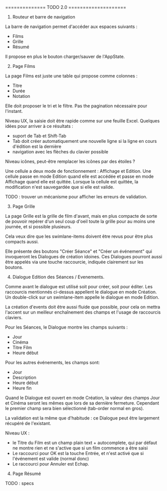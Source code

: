 ============== TODO 2.0 ====================

1. Routeur et barre de navigation

La barre de navigation permet d'accéder aux espaces suivants :
 
- Films
- Grille
- Résumé

Il propose en plus le bouton charger/sauver de l'AppState.


2. Page Films

La page Films est juste une table qui propose comme colonnes :

- Titre 
- Durée
- Notation

Elle doit proposer le tri et le filtre. Pas the pagination 
nécessaire pour l'instant.

Niveau UX, la saisie doit être rapide comme sur une feuille 
Excel. Quelques idées pour arriver à ce résultats :

- suport de Tab et Shift-Tab
- Tab doit créer automatiquement une nouvelle ligne si la ligne
  en cours d'édition est la dernière
- navigation avec les flèches du clavier possible

Niveau icônes, peut-être remplacer les icônes par des étoiles ? 

Une cellule a deux mode de fonctionnement : Affichage et Edition.
Une cellule passe en mode Edition quand elle est accédée et passe
en mode Affichage quand elle est quittée. Lorsque la cellule est
quittée, la modification n'est sauvegardée que si elle est
valide. 

TODO : trouver un mécanisme pour afficher les erreurs de validation.


3. Page Grille

La page Grille est la grille de film d'avant, mais en plus 
compacte de sorte de pouvoir repérer d'un seul coup d'oeil toute
la grille pour au moins une journée, et si possible plusieurs. 

Cela veux dire que les swimlane-items doivent être revus pour
être plus compacts aussi.

Elle présente des boutons "Créer Séance" et "Créer un événement"
qui invoqueront les Dialogues de création idoines. Ces Dialogues 
pourront aussi être appelés via une touche raccourcie, indiquée
clairement sur les boutons.


4. Dialogue Edition des Séances / Evenements.

Comme avant le dialogue est utilisé soit pour créer, soit pour 
éditer. Les raccourcis mentionnés ci-dessus appellent le dialogue 
en mode Création. Un double-click sur un swimlane-item appelle 
le dialogue en mode Edition.

La création d'events doit être aussi fluide que possible, pour 
cela on mettra l'accent sur un meilleur enchaînement des champs 
et l'usage de raccourcis claviers.

Pour les Séances, le Dialogue montre les champs suivants :
- Jour
- Cinéma
- Titre Film
- Heure début

Pour les autres événements, les champs sont:
- Jour
- Description
- Heure début
- Heure fin

Quand le Dialogue est ouvert en mode Création, la valeur des
champs Jour et Cinéma seront les mêmes que lors de sa dernière
fermeture. Cependant le premier champ sera bien sélectionné
(tab-order normal en gros).

La validation est la même que d'habitude : ce Dialogue peut être
largement récupéré de l'existant.

Niveau UX :
- le Titre du Film est un champ plain text + autocomplete, qui 
  par défaut ne montre rien et ne s'active que si un film commence 
  a être saisi
- Le raccourci pour OK est la touche Entrée, et n'est activé que si 
  l'événement est valide (normal donc)
- Le raccourci pour Annuler est Echap.


4. Page Résumé

TODO : specs
